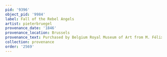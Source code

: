 ```yaml
---
pid: '9396'
object_pid: '9984'
label: Fall of the Rebel Angels
artist: pieterbruegel
provenance_date: '1846'
provenance_location: Brussels
provenance_text: Purchased by Belgium Royal Museum of Art from M. Félix Stappaerts
collection: provenance
order: '2569'
---
```

